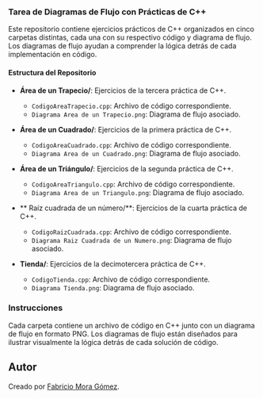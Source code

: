### Tarea de Diagramas de Flujo con Prácticas de C++

Este repositorio contiene ejercicios prácticos de C++ organizados en cinco carpetas distintas, cada una con su respectivo código y diagrama de flujo. Los diagramas de flujo ayudan a comprender la lógica detrás de cada implementación en código.

#### Estructura del Repositorio

- **Área de un Trapecio/**: Ejercicios de la tercera práctica de C++.
  - `CodigoAreaTrapecio.cpp`: Archivo de código correspondiente.
  - `Diagrama Area de un Trapecio.png`: Diagrama de flujo asociado.
  
- **Área de un Cuadrado/**: Ejercicios de la primera práctica de C++.
  - `CodigoAreaCuadrado.cpp`: Archivo de código correspondiente.
  - `Diagrama Area de un Cuadrado.png`: Diagrama de flujo asociado.
  
- **Área de un Triángulo/**: Ejercicios de la segunda práctica de C++.
  - `CodigoAreaTriangulo.cpp`: Archivo de código correspondiente.
  - `Diagrama Area de un Triangulo.png`: Diagrama de flujo asociado.
  
- ** Raíz cuadrada de un número/**: Ejercicios de la cuarta práctica de C++.
  - `CodigoRaizCuadrada.cpp`: Archivo de código correspondiente.
  - `Diagrama Raiz Cuadrada de un Numero.png`: Diagrama de flujo asociado.
  
- **Tienda/**: Ejercicios de la decimotercera práctica de C++.
  - `CodigoTienda.cpp`: Archivo de código correspondiente.
  - `Diagrama Tienda.png`: Diagrama de flujo asociado.

### Instrucciones

Cada carpeta contiene un archivo de código en C++ junto con un diagrama de flujo en formato PNG. Los diagramas de flujo están diseñados para ilustrar visualmente la lógica detrás de cada solución de código.

## Autor
Creado por [Fabricio Mora Gómez](https://github.com/chicho377).
